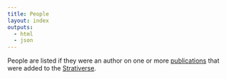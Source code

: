 ```yaml
---
title: People
layout: index
outputs:
  - html
  - json
---
```


People are listed if they were an author on one or more [publications](/publication) that were added to the [Strativerse](/).
